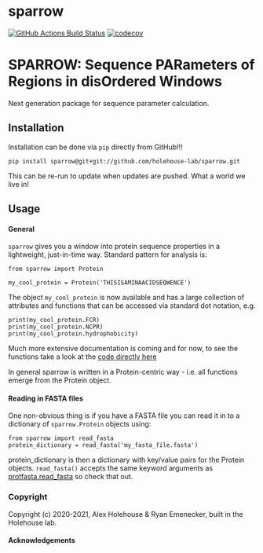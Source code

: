 sparrow
==============================
[//]: # (Badges)
[![GitHub Actions Build Status](https://github.com/REPLACE_WITH_OWNER_ACCOUNT/sparrow/workflows/CI/badge.svg)](https://github.com/REPLACE_WITH_OWNER_ACCOUNT/sparrow/actions?query=workflow%3ACI)
[![codecov](https://codecov.io/gh/REPLACE_WITH_OWNER_ACCOUNT/sparrow/branch/master/graph/badge.svg)](https://codecov.io/gh/REPLACE_WITH_OWNER_ACCOUNT/sparrow/branch/master)


# SPARROW: Sequence PARameters of Regions in disOrdered Windows 

Next generation package for sequence parameter calculation. 

## Installation
Installation can be done via `pip` directly from GitHub!!!

	pip install sparrow@git+git://github.com/holehouse-lab/sparrow.git
	
This can be re-run to update when updates are pushed. What a world we live in!

## Usage

#### General
`sparrow` gives you a window into protein sequence properties in a lightweight, just-in-time way. Standard pattern for analysis is:

	from sparrow import Protein
	
	my_cool_protein = Protein('THISISAMINAACIDSEQWENCE')
	
The object `my_cool_protein` is now available and has a large collection of attributes and functions that can be accessed via standard dot notation, e.g.

	print(my_cool_protein.FCR)
	print(my_cool_protein.NCPR)
	print(my_cool_protein.hydrophobicity)

Much more extensive documentation is coming and for now, to see the functions take a look at the [code directly here](https://github.com/holehouse-lab/sparrow/blob/main/sparrow/protein.py)

In general sparrow is written in a Protein-centric way - i.e. all functions emerge from the Protein object.

#### Reading in FASTA files
One non-obvious thing is if you have a FASTA file you can read it in to a dictionary of `sparrow.Protein` objects using:

	from sparrow import read_fasta
	protein_dictionary = read_fasta('my_fasta_file.fasta')
	
protein_dictionary is then a dictionary with key/value pairs for the Protein objects. `read_fasta()` accepts the same keyword arguments as [protfasta.read_fasta](https://protfasta.readthedocs.io/en/latest/read_fasta.html) so check that out.


### Copyright

Copyright (c) 2020-2021, Alex Holehouse & Ryan Emenecker, built in the Holehouse lab. 


#### Acknowledgements
 
